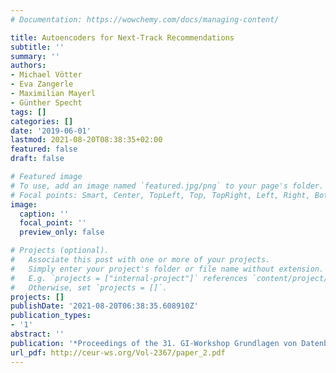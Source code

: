```yaml
---
# Documentation: https://wowchemy.com/docs/managing-content/

title: Autoencoders for Next-Track Recommendations
subtitle: ''
summary: ''
authors:
- Michael Vötter
- Eva Zangerle
- Maximilian Mayerl
- Günther Specht
tags: []
categories: []
date: '2019-06-01'
lastmod: 2021-08-20T08:38:35+02:00
featured: false
draft: false

# Featured image
# To use, add an image named `featured.jpg/png` to your page's folder.
# Focal points: Smart, Center, TopLeft, Top, TopRight, Left, Right, BottomLeft, Bottom, BottomRight.
image:
  caption: ''
  focal_point: ''
  preview_only: false

# Projects (optional).
#   Associate this post with one or more of your projects.
#   Simply enter your project's folder or file name without extension.
#   E.g. `projects = ["internal-project"]` references `content/project/deep-learning/index.md`.
#   Otherwise, set `projects = []`.
projects: []
publishDate: '2021-08-20T06:38:35.608910Z'
publication_types:
- '1'
abstract: ''
publication: '*Proceedings of the 31. GI-Workshop Grundlagen von Datenbanken*'
url_pdf: http://ceur-ws.org/Vol-2367/paper_2.pdf
---
```

